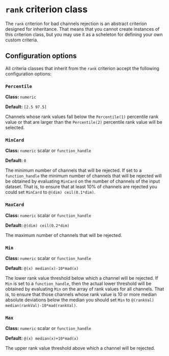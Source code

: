 `rank` criterion class
===

The `rank` criterion for bad channels rejection is an abstract criterion
designed for inheritance. That means that you cannot create instances of
this criterion class, but you may use it as a scheleton for defining your
own custom criteria.

## Configuration options

All criteria classes that inherit from the `rank` criterion accept the 
following configuration options:

### `Percentile`

__Class:__ `numeric`

__Default:__ `[2.5 97.5]`

Channels whose rank values fall below the `Percentile(1)` percentile 
rank value or that are larger than the `Percentile(2)` percentile rank
value will be selected.


### `MinCard`

__Class:__ `numeric` scalar or `function_handle`

__Default:__ `0`

The minimum number of channels that will be rejected. If set to a 
`function_handle` the minimum number of channels that will be rejected 
will be obtained by evaluating `MinCard` on the number of channels of the
input dataset. That is, to ensure that at least 10% of channels are 
rejected you could set `MinCard` to `@(dim) ceil(0.1*dim)`.


### `MaxCard`

__Class:__ `numeric` scalar or `function_handle`

__Default:__ `@(dim) ceil(0.2*dim)`


The maximum number of channels that will be rejected. 

### `Min`

__Class:__ `numeric` scalar or `function_handle`

__Default:__ `@(x) median(x)-10*mad(x)`

The lower rank value threshold below which a channel will be rejected. If 
`Min` is set to a `function_handle`, then the actual lower threshold will
be obtained by evaluating `Min` on the array of rank values for all 
channels. That is, to ensure that those channels whose rank value is 10 
or more median absolute deviations below the median you should set `Min` 
to `@(rankVal) median(rankVal)-10*mad(rankVal)`.



### `Max`

__Class:__ `numeric` scalar or `function_handle`

__Default:__ `@(x) median(x)+10*mad(x)`

The upper rank value threshold above which a channel will be rejected.